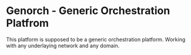 # Genorch - Generic Orchestration Platfrom
This platform is supposed to be a generic orchestration platform. Working with any underlaying network and any domain.
